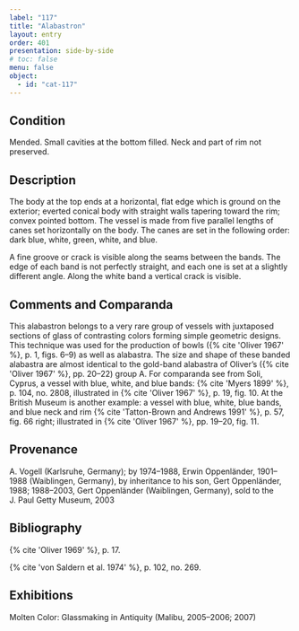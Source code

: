 ```yaml
---
label: "117"
title: "Alabastron"
layout: entry
order: 401
presentation: side-by-side
# toc: false
menu: false
object:
  - id: "cat-117"
---
```


## Condition

Mended. Small cavities at the bottom filled. Neck and part of rim not preserved.

## Description

The body at the top ends at a horizontal, flat edge which is ground on the exterior; everted conical body with straight walls tapering toward the rim; convex pointed bottom. The vessel is made from five parallel lengths of canes set horizontally on the body. The canes are set in the following order: dark blue, white, green, white, and blue.

A fine groove or crack is visible along the seams between the bands. The edge of each band is not perfectly straight, and each one is set at a slightly different angle. Along the white band a vertical crack is visible.

## Comments and Comparanda

This alabastron belongs to a very rare group of vessels with juxtaposed sections of glass of contrasting colors forming simple geometric designs. This technique was used for the production of bowls ({% cite 'Oliver 1967' %}, p. 1, figs. 6–9) as well as alabastra. The size and shape of these banded alabastra are almost identical to the gold-band alabastra of Oliver’s ({% cite 'Oliver 1967' %}, pp. 20–22) group A. For comparanda see from Soli, Cyprus, a vessel with blue, white, and blue bands: {% cite 'Myers 1899' %}, p. 104, no. 2808, illustrated in {% cite 'Oliver 1967' %}, p. 19, fig. 10. At the British Museum is another example: a vessel with blue, white, blue bands, and blue neck and rim {% cite 'Tatton-Brown and Andrews 1991' %}, p. 57, fig. 66 right; illustrated in {% cite 'Oliver 1967' %}, pp. 19–20, fig. 11.

## Provenance

A. Vogell (Karlsruhe, Germany); by 1974–1988, Erwin Oppenländer, 1901–1988 (Waiblingen, Germany), by inheritance to his son, Gert Oppenländer, 1988; 1988–2003, Gert Oppenländer (Waiblingen, Germany), sold to the J. Paul Getty Museum, 2003

## Bibliography

{% cite 'Oliver 1969' %}, p. 17.

{% cite 'von Saldern et al. 1974' %}, p. 102, no. 269.

## Exhibitions

Molten Color: Glassmaking in Antiquity (Malibu, 2005–2006; 2007)
